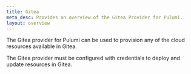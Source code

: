 ```yaml
---
title: Gitea
meta_desc: Provides an overview of the Gitea Provider for Pulumi.
layout: overview
---
```


The Gitea provider for Pulumi can be used to provision any of the cloud resources available in Gitea.

The Gitea provider must be configured with credentials to deploy and update resources in Gitea.
